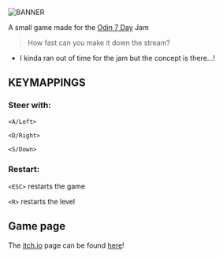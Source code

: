 ![BANNER](https://github.com/user-attachments/assets/ccac1457-489b-49d9-8538-824f4e644e53)

A small game made for the [Odin 7 Day](https://itch.io/jam/odin-7-day-jam) Jam

> How fast can you make it down the stream?

- I kinda ran out of time for the jam but the concept is there...!

## KEYMAPPINGS

### Steer with:

`<A/Left>`

`<D/Right>`

`<S/Down>`

### Restart:

`<ESC>` restarts the game

`<R>` restarts the level

## Game page

The [itch.io](https://itch.io) page can be found [here](https://p1xelher0.itch.io/downstream)!
